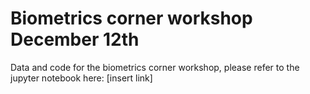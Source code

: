 # Biometrics corner workshop December 12th
Data and code for the biometrics corner workshop, please refer to the jupyter notebook here:
[insert link] 
